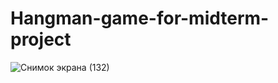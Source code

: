 # Hangman-game-for-midterm-project
![Снимок экрана (132)](https://user-images.githubusercontent.com/74038682/112119857-f50e6680-8be7-11eb-97f6-8f0129723145.png)
